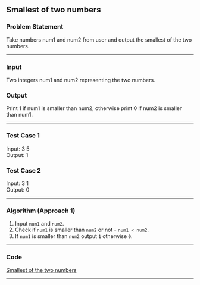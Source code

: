 ## Smallest of two numbers

### Problem Statement

Take numbers num1 and num2 from user and output the smallest of the two numbers.

---

### Input
Two integers num1 and num2 representing the two numbers.

### Output
Print 1 if num1 is smaller than num2, otherwise print 0 if num2 is smaller than num1.

---

### Test Case 1
Input: 3 5 <br>
Output: 1 <br>

### Test Case 2
Input: 3 1 <br>
Output: 0 <br>

---

### Algorithm (Approach 1)
1. Input `num1` and `num2`.
2. Check if `num1` is smaller than `num2` or not - `num1 < num2`.
3. If `num1` is smaller than `num2` output `1` otherwise `0`.

---

### Code

[Smallest of the two numbers](smallest_of_two_numbers.c)

---